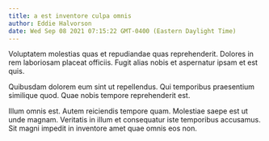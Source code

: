 ```yaml
---
title: a est inventore culpa omnis
author: Eddie Halvorson
date: Wed Sep 08 2021 07:15:22 GMT-0400 (Eastern Daylight Time)
---
```

Voluptatem molestias quas et repudiandae quas reprehenderit. Dolores in rem laboriosam placeat officiis. Fugit alias nobis et aspernatur ipsam et est quis.

 Quibusdam dolorem eum sint ut repellendus. Qui temporibus praesentium similique quod. Quae nobis tempore reprehenderit est.

 Illum omnis est. Autem reiciendis tempore quam. Molestiae saepe est ut unde magnam. Veritatis in illum et consequatur iste temporibus accusamus. Sit magni impedit in inventore amet quae omnis eos non.